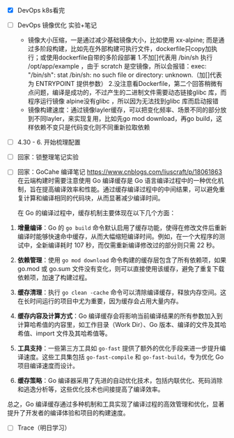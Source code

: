 - [x] DevOps k8s看完
- [ ] DevOps 镜像优化 实验+笔记
	- 镜像大小压缩，一是通过减少基础镜像大小，比如使用 xx-alpine; 而是通过多阶段构建，比如先在外部构建可执行文件，dockerfile只copy加执行；或使用dockerfile自带的多阶段部署
	1.不加[]代表用 /bin/sh 执行 /opt/app/example ，由于 scratch 是空镜像，所以会报错：exec: "/bin/sh": stat /bin/sh: no such file or directory: unknown.（加[]代表为 ENTRYPOINT 提供参数） 2.没注意看Dockerfile，第二个回答稍微有点问题，编译是成功的，不过产生的二进制文件需要动态链接glibc 库，而程序运行镜像 alpine没有glibc ，所以因为无法找到glibc 库而启动报错
	- 镜像构建速度：通过镜像layler缓存，可以把变化频率、场景不同的部分放到不同layler，来实现复用，比如先go mod download，再go build，这样依赖不变只是代码变化则不同重新拉取依赖
- [ ] 4.30 - 6. 开始梳理配置
- [ ] 回家：锁整理笔记实验
- [ ] 回家：GoCahe 编译笔记 https://www.cnblogs.com/liuscraft/p/18061863 在云端构建时需要注意使用
	Go 编译缓存是 Go 语言编译过程中的一种优化机制，旨在提高编译效率和性能。通过缓存编译过程中的中间结果，可以避免重复计算和编译相同的代码块，从而显著减少编译时间。

	在 Go 的编译过程中，缓存机制主要体现在以下几个方面：

1. **增量编译**：Go 的 `go build` 命令默认启用了缓存功能，使得在修改文件后重新编译时能够快速命中缓存，从而大幅缩短编译时间。例如，在一个大程序的测试中，全新编译耗时 107 秒，而仅需重新编译修改过的部分则只需 22 秒。
    
2. **依赖管理**：使用 `go mod download` 命令构建的缓存层包含了所有依赖项，如果 go.mod 或 go.sum 文件没有变化，则可以直接使用该缓存，避免了重复下载依赖项，加速了构建过程。
    
3. **缓存清理**：执行 `go clean -cache` 命令可以清除编译缓存，释放内存空间。这在长时间运行的项目中尤为重要，因为缓存会占用大量内存。
    
4. **缓存内容及计算方式**：Go 编译缓存会将影响当前编译结果的所有参数加入到计算哈希值的内容里，如工作目录（Work Dir）、Go 版本、编译的文件及其哈希值、import 文件及其哈希值等。
    
5. **工具支持**：一些第三方工具如 `go-fast` 提供了额外的优化手段来进一步提升编译速度。这些工具集包括 `go-fast-compile` 和 `go-fast-build`，专为优化 Go 项目编译速度而设计。
    
6. **缓存策略**：Go 编译器采用了先进的自动优化技术，包括内联优化、死码消除和逃逸分析等，这些优化技术也间接提高了编译效率。
    

总之，Go 编译缓存通过多种机制和工具实现了编译过程的高效管理和优化，显著提升了开发者的编译体验和项目的构建速度。
- [ ] Trace（明日学习）
